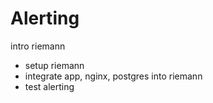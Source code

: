 # Alerting

intro riemann

* setup riemann
* integrate app, nginx, postgres into riemann
* test alerting
